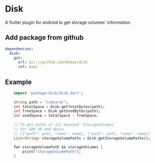 # Disk 
A flutter plugin for android to get storage volumes' information.

## Add package from github
```yaml
dependencies:
  disk:
    git:
      url: git://github.com/0xba1/disk
      ref: main
```



## Example

```dart
    import 'package:disk/disk.dart';
    
    String path = "/sdcard/";
    int totalSpace = Disk.getTotalBytes(path);
    int freeSpace = Disk.getUsedBytes(path);
    int usedSpace = totalSpace - freeSpace;
    
    // To get paths of all mounted `StorageVolumes`
    // For SDK 30 and above
    // [{"path": path, "name": name}, {"path": path, "name": name}]
    List<String> storageVolumePaths = Disk.getStorageVolumePaths();
    
    for storageVolumePath in storageVolumes {
        print("storageVolumePath");
    }
    
    
```

